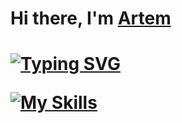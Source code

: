 <h1>Hi there, I'm <a href="https://musicguns.github.io/cv/" target="_blank">Artem</a><h1>

[![Typing SVG](https://readme-typing-svg.herokuapp.com?color=%2336BCF7&lines=I'm+a+fullstack+developer+on+Rails)](https://musicguns.github.io/cv/)

[![My Skills](https://skillicons.dev/icons?i=ruby,rails,git,discord,docker,js,linux,postgres)](https://skillicons.dev)
